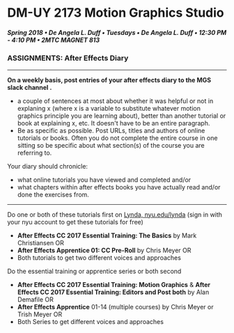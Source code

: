 # DM-UY 2173 Motion Graphics Studio

##### Spring 2018 • De Angela L. Duff • Tuesdays • De Angela L. Duff • 12:30 PM - 4:10 PM • 2MTC MAGNET 813

### ASSIGNMENTS: After Effects Diary
 ---

**On a weekly basis, post entries of your after effects diary to the MGS slack channel .** 
* a couple of sentences at most about whether it was helpful or not in explaning x (where x is a variable to substitute whatever motion graphics principle you are learning about), better than another tutorial or book at explaining x, etc. It doesn't have to be an entire paragraph.
* Be as specific as possible. Post URLs, titles and authors of online tutorials or books. Often you do not complete the entire course in one sitting so be specific about what section(s) of the course you are referring to.

Your diary should chronicle: 
* what online tutorials you have viewed and completed and/or 
* what chapters within after effects books you have actually read and/or done the exercises from.

---
Do one or both of these tutorials first on [Lynda, nyu.edu/lynda](http://nyu.edu/lynda) (sign in with your nyu account to get these tutorials for free)
* **After Effects CC 2017 Essential Training: The Basics** by Mark Christiansen OR 
* **After Effects Apprentice 01: CC Pre-Roll** by Chris Meyer OR 
* Both tutorials to get two different voices and approaches

Do the essential training or apprentice series or both second
* **After Effects CC 2017 Essential Training: Motion Graphics** &amp; **After Effects CC 2017 Essential Training: Editors and Post both** by Alan Demafile OR 
* **After Effects Apprentice** 01-14 (multiple courses) by Chris Meyer or Trish Meyer OR 
* Both Series to get different voices and approaches


